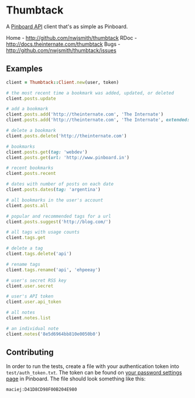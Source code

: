 # Thumbtack

A [Pinboard API](https://pinboard.in/api) client that's as simple as Pinboard.

Home - http://github.com/nwjsmith/thumbtack
RDoc - http://docs.theinternate.com/thumbtack
Bugs - http://github.com/nwjsmith/thumbtack/issues

## Examples

``` ruby
client = Thumbtack::Client.new(user, token)

# the most recent time a bookmark was added, updated, or deleted
client.posts.update

# add a bookmark
client.posts.add('http://theinternate.com', 'The Internate')
client.posts.add('http://theinternate.com', 'The Internate', extended: 'The personal website of Nate Smith', tags: 'awesome essential')

# delete a bookmark
client.posts.delete('http://theinternate.com')

# bookmarks
client.posts.get(tag: 'webdev')
client.posts.get(url: 'http://www.pinboard.in')

# recent bookmarks
client.posts.recent

# dates with number of posts on each date
client.posts.dates(tag: 'argentina')

# all bookmarks in the user's account
client.posts.all

# popular and recommended tags for a url
client.posts.suggest('http://blog.com/')

# all tags with usage counts
client.tags.get

# delete a tag
client.tags.delete('api')

# rename tags
client.tags.rename('api', 'ehpeeay')

# user's secret RSS key
client.user.secret

# user's API token
client.user.api_token

# all notes
client.notes.list

# an individual note
client.notes('8e5d6964bb810e0050b0')
```

## Contributing

In order to run the tests, create a file with your authentication token into `test/auth_token.txt`. The token can be found on [your password settings page](https://pinboard.in/settings/password) in Pinboard. The file should look something like this:

```
maciej:D41D8CD98F00B204E980
```
